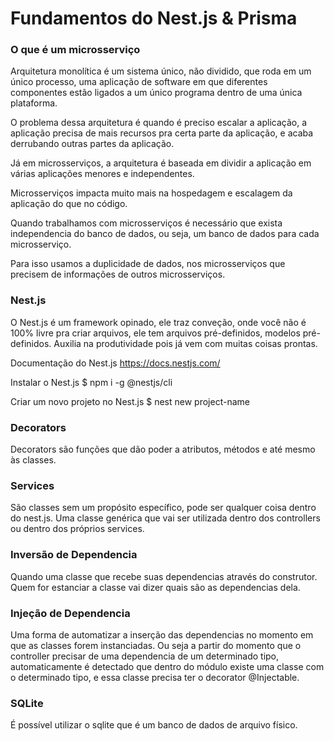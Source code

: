 # Fundamentos do Nest.js & Prisma

### O que é um microsserviço

Arquitetura monolítica é um sistema único, não dividido, que roda em um único processo, uma aplicação de software em que diferentes componentes estão ligados a um único programa dentro de uma única plataforma.

O problema dessa arquitetura é quando é preciso escalar a aplicação, a aplicação precisa de mais recursos pra certa parte da aplicação, e acaba derrubando outras partes da aplicação.

Já em microsserviços, a arquitetura é baseada em dividir a aplicação em várias aplicações menores e independentes.

Microsserviços impacta muito mais na hospedagem e escalagem da aplicação do que no código.

Quando trabalhamos com microsserviços é necessário que exista independencia do banco de dados, ou seja, um banco de dados para cada microsserviço.

Para isso usamos a duplicidade de dados, nos microsserviços que precisem de informações de outros microsserviços.

### Nest.js

O Nest.js é um framework opinado, ele traz conveção, onde você não é 100% livre pra criar arquivos, ele tem arquivos pré-definidos, modelos pré-definidos. Auxilia na produtividade pois já vem com muitas coisas prontas.

Documentação do Nest.js
https://docs.nestjs.com/

Instalar o Nest.js
$ npm i -g @nestjs/cli

Criar um novo projeto no Nest.js
$ nest new project-name

### Decorators

Decorators são funções que dão poder a atributos, métodos e até mesmo às classes.


### Services

São classes sem um propósito específico, pode ser qualquer coisa dentro do nest.js. Uma classe genérica que vai ser utilizada dentro dos controllers ou dentro dos próprios services.

### Inversão de Dependencia

Quando uma classe que recebe suas dependencias através do construtor. Quem for estanciar a classe vai dizer quais são as dependencias dela.

### Injeção de Dependencia

Uma forma de automatizar a inserção das dependencias no momento em que as classes forem instanciadas. Ou seja a partir do momento que o controller precisar de uma dependencia de um determinado tipo, automaticamente é detectado que dentro do módulo existe uma classe com o determinado tipo, e essa classe precisa ter o decorator @Injectable.

### SQLite

É possível utilizar o sqlite que é um banco de dados de arquivo físico.
